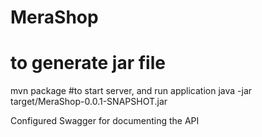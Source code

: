 # MeraShop

# to generate jar file
mvn package
#to start server, and run application
java -jar target/MeraShop-0.0.1-SNAPSHOT.jar

Configured Swagger for documenting the API 
